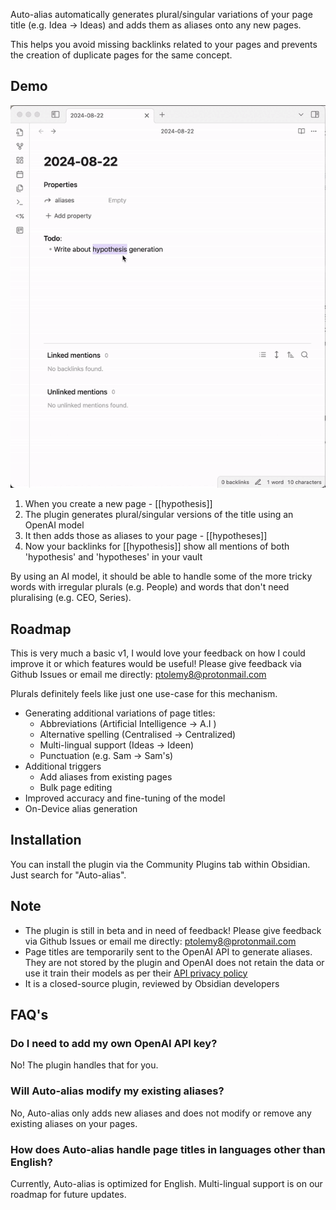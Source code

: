 Auto-alias automatically generates plural/singular variations of your page title (e.g. Idea -> Ideas) and adds them as aliases onto any new pages.

This helps you avoid missing backlinks related to your pages and prevents the creation of duplicate pages for the same concept.

## Demo

![Auto-alias in action](images/auto-alias-demo.gif)

1. When you create a new page - [[hypothesis]]
2. The plugin generates plural/singular versions of the title using an OpenAI model
3. It then adds those as aliases to your page - [[hypotheses]]
4. Now your backlinks for [[hypothesis]] show all mentions of both 'hypothesis' and 'hypotheses' in your vault 

By using an AI model, it should be able to handle some of the more tricky words with irregular plurals (e.g. People) and words that don't need pluralising (e.g. CEO, Series).

## Roadmap 

This is very much a basic v1, I would love your feedback on how I could improve it or which features would be useful! Please give feedback via Github Issues or email me directly: ptolemy8@protonmail.com

Plurals definitely feels like just one use-case for this mechanism. 


- Generating additional variations of page titles:
  - Abbreviations (Artificial Intelligence -> A.I )
  - Alternative spelling (Centrali*s*ed -> Centrali*z*ed)
  - Multi-lingual support (Ideas -> Ideen)
  - Punctuation (e.g. Sam -> Sam's)
- Additional triggers
  - Add aliases from existing pages
  - Bulk page editing
- Improved accuracy and fine-tuning of the model
- On-Device alias generation

## Installation
You can install the plugin via the Community Plugins tab within Obsidian. Just search for "Auto-alias".


## Note
- The plugin is still in beta and in need of feedback! Please give feedback via Github Issues or email me directly: ptolemy8@protonmail.com
- Page titles are temporarily sent to the OpenAI API to generate aliases. They are not stored by the plugin and OpenAI does not retain the data or use it train their models as per their [API privacy policy](https://openai.com/enterprise-privacy/)
- It is a closed-source plugin, reviewed by Obsidian developers

## FAQ's

### Do I need to add my own OpenAI API key?
No! The plugin handles that for you. 

### Will Auto-alias modify my existing aliases?
No, Auto-alias only adds new aliases and does not modify or remove any existing aliases on your pages.

### How does Auto-alias handle page titles in languages other than English?
Currently, Auto-alias is optimized for English. Multi-lingual support is on our roadmap for future updates.



